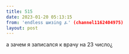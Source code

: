 ```yaml
---
title: 515
date: 2023-01-20 05:13:15
from: 'endless шизing ⍼' (channel1162404975)
layout: post
---
```


а зачем я записался к врачу на 23 число¿
